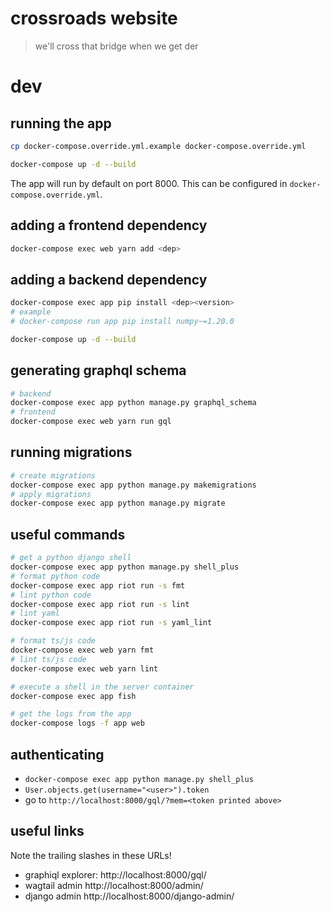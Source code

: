 # crossroads website

> we'll cross that bridge when we get der

# dev

## running the app

```bash
cp docker-compose.override.yml.example docker-compose.override.yml

docker-compose up -d --build
```

The app will run by default on port 8000. This can be configured in
`docker-compose.override.yml`.

## adding a frontend dependency

```bash
docker-compose exec web yarn add <dep>
```

## adding a backend dependency

```bash
docker-compose exec app pip install <dep><version>
# example
# docker-compose run app pip install numpy~=1.20.0

docker-compose up -d --build
```

## generating graphql schema

```bash
# backend
docker-compose exec app python manage.py graphql_schema
# frontend
docker-compose exec web yarn run gql
```

## running migrations

```bash
# create migrations
docker-compose exec app python manage.py makemigrations
# apply migrations
docker-compose exec app python manage.py migrate
```

## useful commands

```bash
# get a python django shell
docker-compose exec app python manage.py shell_plus
# format python code
docker-compose exec app riot run -s fmt
# lint python code
docker-compose exec app riot run -s lint
# lint yaml
docker-compose exec app riot run -s yaml_lint

# format ts/js code
docker-compose exec web yarn fmt
# lint ts/js code
docker-compose exec web yarn lint

# execute a shell in the server container
docker-compose exec app fish

# get the logs from the app
docker-compose logs -f app web
```

## authenticating

- `docker-compose exec app python manage.py shell_plus`
- `User.objects.get(username="<user>").token`
- go to `http://localhost:8000/gql/?mem=<token printed above>`

## useful links

Note the trailing slashes in these URLs!

- graphiql explorer: http://localhost:8000/gql/
- wagtail admin http://localhost:8000/admin/
- django admin http://localhost:8000/django-admin/
